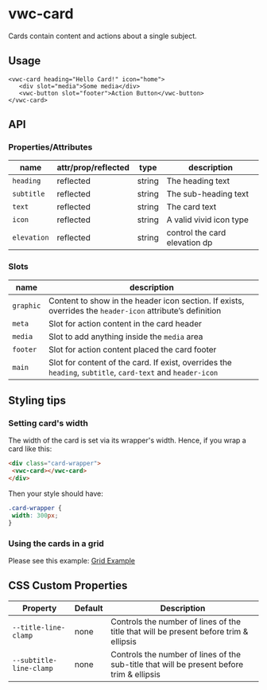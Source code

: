 # vwc-card

Cards contain content and actions about a single subject.

## Usage

```
<vwc-card heading="Hello Card!" icon="home">
   <div slot="media">Some media</div>
   <vwc-button slot="footer">Action Button</vwc-button>
</vwc-card>
```

## API

### Properties/Attributes

| name   |attr/prop/reflected|type| description                   |
|--------|--- |--- |-------------------------------|
| `heading` |reflected|string| The heading text              |
| `subtitle` |reflected|string| The sub-heading text          |
| `text` |reflected|string| The card text                 |
| `icon` |reflected|string| A valid vivid icon type       |
| `elevation` |reflected|string| control the card elevation dp |

### Slots

| name      | description                                                                                                |
|-----------|------------------------------------------------------------------------------------------------------------|
| `graphic` | Content to show in the header icon section. If exists, overrides the `header-icon` attribute’s definition  |
| `meta`    | Slot for action content in the card header                                                                 |
| `media`   | Slot to add anything inside the `media` area                                                               |
| `footer`  | Slot for action content placed the card footer                                                             |
| `main`    | Slot for content of the card. If exist, overrides the `heading`, `subtitle`, `card-text` and `header-icon` |

## Styling tips

### Setting card's width

The width of the card is set via its wrapper's width.  Hence, if you wrap a card like this:

```html
<div class="card-wrapper">
 <vwc-card></vwc-card>
</div>
```

Then your style should have:

```css
.card-wrapper {
 width: 300px;
}
```

### Using the cards in a grid

Please see this example: [Grid Example](https://vivid.vonage.com?path=/story/alpha-components-card--in-a-grid)

## CSS Custom Properties

| Property                       | Default                                          | Description                                      |
|--------------------------------|--------------------------------------------------|--------------------------------------------------|
| `--title-line-clamp` | none | Controls the number of lines of the title that will be present before trim & ellipsis |
| `--subtitle-line-clamp` | none | Controls the number of lines of the sub-title that will be present before trim & ellipsis |
